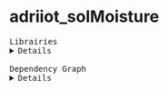 # adriiot_solMoisture

<pre>
Librairies
<details>
ADRIIOT_solMoisture             = https://github.com/AdriLighting/ADRIIOT_solMoisture
ArduinoJson                     = https://github.com/bblanchon/ArduinoJson
</details>
Dependency Graph
<details>
|-- [adriiot_solMoisture] 1.0.0
|   |-- [ArduinoJson] 6.17.1</details>
</pre>
